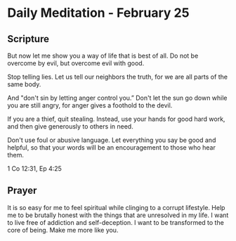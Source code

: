 # Daily Meditation - February 25

## Scripture

But now let me show you a way of life that is best of all.
Do not be overcome by evil, but overcome evil with good.

Stop telling lies. Let us tell our neighbors the truth, for we are all parts
of the same body. 

And "don't sin by letting anger control you.” Don't let the
sun go down while you are still angry, for anger gives a foothold to the devil. 

If you are a thief, quit stealing. Instead, use your hands for good hard work,
and then give generously to others in need. 

Don't use foul or abusive language.
Let everything you say be good and helpful, so that your words will be an
encouragement to those who hear them. 

1 Co 12:31, Ep 4:25


## Prayer

It is so easy for me to feel spiritual while clinging to a corrupt lifestyle.
Help me to be brutally honest with the things that are unresolved in my life.
I want to live free of addiction and self-deception.  I want to be transformed
to the core of being.  Make me more like you.

